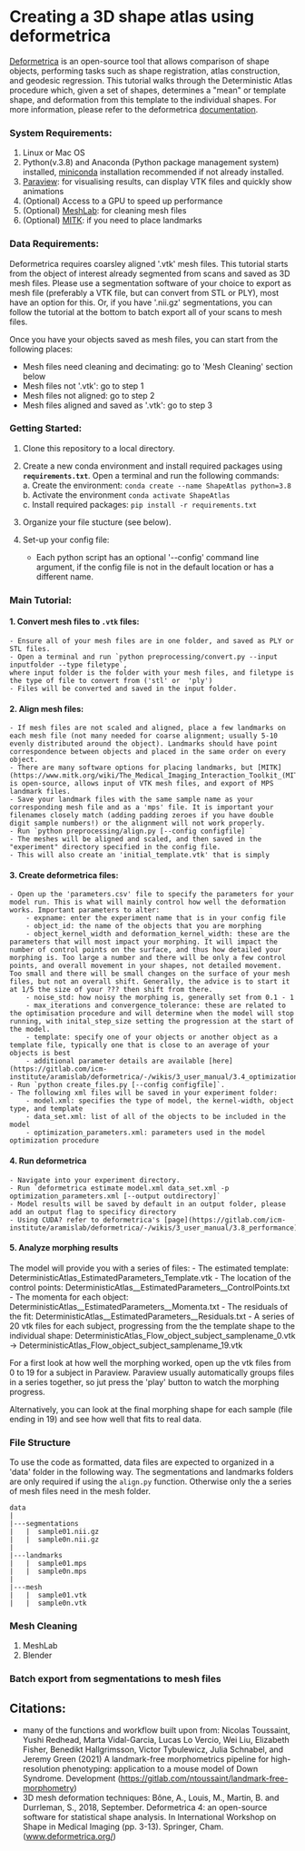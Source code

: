 # Creating a 3D shape atlas using deformetrica
[Deformetrica](https://www.deformetrica.org/) is an open-source tool that allows comparison of shape objects, performing tasks such as shape registration, atlas construction, and geodesic regression. This tutorial walks through the Deterministic Atlas procedure which, given a set of shapes, determines a "mean" or template shape, and deformation from this template to the individual shapes. For more information, please refer to the deformetrica [documentation](https://gitlab.com/icm-institute/aramislab/deformetrica/-/wikis/home).

### System Requirements:
1. Linux or Mac OS
2. Python(v.3.8) and Anaconda (Python package management system) installed, [miniconda](https://docs.conda.io/en/latest/miniconda.html) installation recommended if not already installed.
3. [Paraview](https://www.paraview.org/): for visualising results, can display VTK files and quickly show animations
4. (Optional) Access to a GPU to speed up performance
5. (Optional) [MeshLab](https://www.meshlab.net/): for cleaning mesh files
6. (Optional) [MITK](https://www.mitk.org/wiki/The_Medical_Imaging_Interaction_Toolkit_(MITK)): if you need to place landmarks

### Data Requirements:
Deformetrica requires coarsley aligned '.vtk' mesh files. This tutorial starts from the object of interest already segmented from scans and saved as 3D mesh files. Please use a segmentation software of your choice to export as mesh file (preferably a VTK file, but can convert from STL or PLY), most have an option for this. Or, if you have '.nii.gz' segmentations, you can follow the tutorial at the bottom to batch export all of your scans to mesh files.

Once you have your objects saved as mesh files, you can start from the following places:
- Mesh files need cleaning and decimating: go to 'Mesh Cleaning' section below
- Mesh files not '.vtk': go to step 1
- Mesh files not aligned: go to step 2
- Mesh files aligned and saved as '.vtk': go to step 3

### Getting Started:
1. Clone this repository to a local directory.

2. Create a new conda environment and install required packages using **`requirements.txt`**.
Open a terminal and run the following commands:\
a. Create the environment: `conda create --name ShapeAtlas python=3.8` \
b. Activate the environment `conda activate ShapeAtlas` \
c. Install required packages: `pip install -r requirements.txt`

3. Organize your file stucture (see below).

4. Set-up your config file:
    - Each python script has an optional '--config' command line argument, if the config file is not in the default location or has a different name. 


### Main Tutorial:

#### 1. Convert mesh files to `.vtk` files:
    - Ensure all of your mesh files are in one folder, and saved as PLY or STL files.
    - Open a terminal and run `python preprocessing/convert.py --input inputfolder --type filetype`, 
    where input folder is the folder with your mesh files, and filetype is the type of file to convert from ('stl' or  'ply')
    - Files will be converted and saved in the input folder.


#### 2. Align mesh files:
    - If mesh files are not scaled and aligned, place a few landmarks on each mesh file (not many needed for coarse alignment; usually 5-10 evenly distributed around the object). Landmarks should have point correspondence between objects and placed in the same order on every object.
    - There are many software options for placing landmarks, but [MITK](https://www.mitk.org/wiki/The_Medical_Imaging_Interaction_Toolkit_(MITK)) is open-source, allows input of VTK mesh files, and export of MPS landmark files.
    - Save your landmark files with the same sample name as your corresponding mesh file and as a 'mps' file. It is important your filenames closely match (adding padding zeroes if you have double digit sample numbers!) or the alignment will not work properly.
    - Run `python preprocessing/align.py [--config configfile] `
    - The meshes will be aligned and scaled, and then saved in the "experiment" directory specified in the config file. 
    - This will also create an 'initial_template.vtk' that is simply
    

#### 3. Create deformetrica files:
    - Open up the 'parameters.csv' file to specify the parameters for your model run. This is what will mainly control how well the deformation works. Important parameters to alter:
        - expname: enter the experiment name that is in your config file
        - object_id: the name of the objects that you are morphing
        - object_kernel_width and deformation_kernel_width: these are the parameters that will most impact your morphing. It will impact the number of control points on the surface, and thus how detailed your morphing is. Too large a number and there will be only a few control points, and overall movement in your shapes, not detailed movement. Too small and there will be small changes on the surface of your mesh files, but not an overall shift. Generally, the advice is to start it at 1/5 the size of your ??? then shift from there.
        - noise_std: how noisy the morphing is, generally set from 0.1 - 1
        - max_iterations and convergence_tolerance: these are related to the optimisation procedure and will determine when the model will stop running, with inital_step_size setting the progression at the start of the model.
        - template: specify one of your objects or another object as a template file, typically one that is close to an average of your objects is best
        - additional parameter details are available [here](https://gitlab.com/icm-institute/aramislab/deformetrica/-/wikis/3_user_manual/3.4_optimization_parameters_xml_file)
    - Run `python create_files.py [--config configfile]`.
    - The following xml files will be saved in your experiment folder:
        - model.xml: specifies the type of model, the kernel-width, object type, and template
        - data_set.xml: list of all of the objects to be included in the model
        - optimization_parameters.xml: parameters used in the model optimization procedure

#### 4. Run deformetrica
    - Navigate into your experiment directory.
    - Run `deformetrica estimate model.xml data_set.xml -p optimization_parameters.xml [--output outdirectory]`
    - Model results will be saved by default in an output folder, please add an output flag to specificy directory 
    - Using CUDA? refer to deformetrica's [page](https://gitlab.com/icm-institute/aramislab/deformetrica/-/wikis/3_user_manual/3.8_performance).

#### 5. Analyze morphing results
The model will provide you with a series of files:
    - The estimated template: DeterministicAtlas_EstimatedParameters_Template.vtk
    - The location of the control points: DeterministicAtlas__EstimatedParameters__ControlPoints.txt
    - The momenta for each object: DeterministicAtlas__EstimatedParameters__Momenta.txt
    - The residuals of the fit: DeterministicAtlas__EstimatedParameters__Residuals.txt
    - A series of 20 vtk files for each subject, progressing from the the template shape to the individual shape: DeterministicAtlas_Flow_object_subject_samplename_0.vtk -> DeterministicAtlas_Flow_object_subject_samplename_19.vtk 

For a first look at how well the morphing worked, open up the vtk files from 0 to 19 for a subject in Paraview. Paraview usually automatically groups files in a series together, so jut press the 'play' button to watch the morphing progress.

Alternatively, you can look at the final morphing shape for each sample (file ending in 19) and see how well that fits to real data.


### File Structure
To use the code as formatted, data files are expected to organized in a 'data' folder in the following way. The segmentations and landmarks folders are only required if using the `align.py` function. Otherwise only the a series of mesh files need in the mesh folder. 

```
data
|
|---segmentations
|   |  sample01.nii.gz
|   |  sample0n.nii.gz
|
|---landmarks
|   |  sample01.mps
|   |  sample0n.mps
|   
|---mesh
|   |  sample01.vtk
|   |  sample0n.vtk
```

### Mesh Cleaning
1. MeshLab
2. Blender

### Batch export from segmentations to mesh files



## Citations:
- many of the functions and workflow built upon from:
Nicolas Toussaint, Yushi Redhead, Marta Vidal-Garcia, Lucas Lo Vercio, Wei Liu, Elizabeth Fisher, Benedikt Hallgrimsson, Victor Tybulewicz, Julia Schnabel, and Jeremy Green (2021) A landmark-free morphometrics pipeline for high-resolution phenotyping: application to a mouse model of Down Syndrome. Development 
(https://gitlab.com/ntoussaint/landmark-free-morphometry)
- 3D mesh deformation techniques:
Bône, A., Louis, M., Martin, B. and Durrleman, S., 2018, September. Deformetrica 4: an open-source software for statistical shape analysis. In International Workshop on Shape in Medical Imaging (pp. 3-13). Springer, Cham. (www.deformetrica.org/) 
